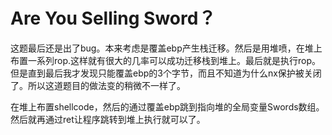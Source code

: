 # Are You Selling Sword？

这题最后还是出了bug。本来考虑是覆盖ebp产生栈迁移。然后是用堆喷，在堆上布置一系列rop.这样就有很大的几率可以成功迁移栈到堆上。最后就是执行rop。但是直到最后我才发现只能覆盖ebp的3个字节，而且不知道为什么nx保护被关闭了。所以这道题目的做法变的稍微不一样了。

在堆上布置shellcode，然后的通过覆盖ebp跳到指向堆的全局变量Swords数组。然后就再通过ret让程序跳转到堆上执行就可以了。